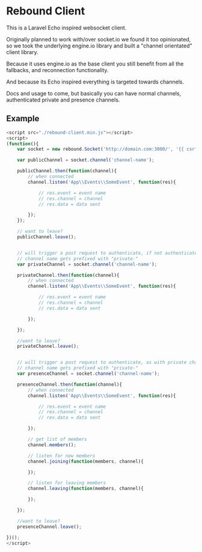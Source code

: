# Rebound Client

This is a Laravel Echo inspired websocket client.

Originally planned to work with/over socket.io we found it too opinionated, so we took the underlying engine.io library and built a "channel orientated" client library.

Because it uses engine.io as the base client you still benefit from all the fallbacks, and reconnection functionality.

And because its Echo inspired everything is targeted towards channels.

Docs and usage to come, but basically you can have normal channels, authenticated private and presence channels.

## Example

```javascript
<script src="./rebound-client.min.js"></script>
<script>
(function(){
    var socket = new rebound.Socket('http://domain.com:3000/', '{{ csrf_token() }}');

    var publicChannel = socket.channel('channel-name');

    publicChannel.then(function(channel){
        // when connected
        channel.listen('App\\Events\\SomeEvent', function(res){

            // res.event = event name
            // res.channel = channel
            // res.data = data sent

        });
    });

    // want to leave?
    publicChannel.leave();


    // will trigger a post request to authenticate, if not authenticated you wont get subscribed! (info in server docs)
    // channel name gets prefixed with "private-"
    var privateChannel = socket.channel('channel-name');

    privateChannel.then(function(channel){
        // when connected
        channel.listen('App\\Events\\SomeEvent', function(res){

            // res.event = event name
            // res.channel = channel
            // res.data = data sent

        });

    });

    //want to leave?
    privateChannel.leave();


    // will trigger a post request to authenticate, as with private channel
    // channel name gets prefixed with "private-"
    var presenceChannel = socket.channel('channel-name');

    presenceChannel.then(function(channel){
        // when connected
        channel.listen('App\\Events\\SomeEvent', function(res){

            // res.event = event name
            // res.channel = channel
            // res.data = data sent

        });

        // get list of members
        channel.members();

        // listen for new members
        channel.joining(function(members, channel){

        });

        // listen for leaving members
        channel.leaving(function(members, channel){

        });

    });

    //want to leave?
    presenceChannel.leave();

})();
</script>
```